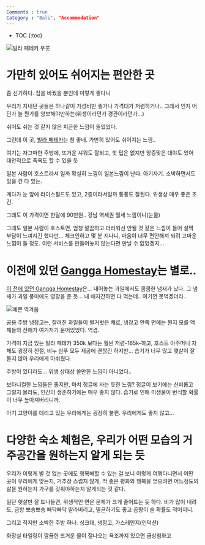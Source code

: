 ```yaml
---
Comments : true
Category : "Bali", "Accommodation"
---
```


* TOC
{:toc}


![빌라 페테카 우붓](https://lh3.googleusercontent.com/HyUHu3ZDK7PCmL2IYnXQsyzfic__1EM03b782ZfjWb4ygNcPXG2W4Hc2XjamGVtqfJp6nFmK67ba_ah3F93EuHc_zMMxGVgnqsrfvkQUlOe692RHZfcOHme69LJtKfVSHRt37KYtppyU2BUQ71udFVtpAkFiSJRDLjfUf8st8Itqn0CJ21VCxUdoN96-3eJbubywuyYrOMUrRUKqQFC5vUM9ZUwCxjnmUPrNpuO5gHc5ftdMhIXbYQaIxRD8ES-BPTdHU6PjtWT7y77TIeT7z1BPx-XWq8Hcxxxjj67Q1UCctl1SjcH2PEpJTVfHWEdLYAvVWgre1PxZDo_9zTCFIRKkR2XWyfXjy9v8J9Hr1CI88eoOVGONu7YIJsge149pXxahWx73IKPViqVUjYlZuqyG-st6SkXg2EZaDOzMudv4OVHrCJlUwPPzpe4Q5myjmTwDWpqN8YdEw4T29Y3wtkHJjgnbugq4Cj00eWSKIACAklBNmpxz8gdbDrIKS2ESGVHjnk91V75SAOWf66CbsB2pjdBRm6b3ho3pQlisv_P3oDE_KM9UiW0M6avwUlOF7EHloUYgF5W-l9g2zk7ygZoyN9lP1k7LYEjIDJMeyD_9eBzc6pRdoTn0mKkV6lnDyhe2wFJysM8_7fkeJ22QzhI-U9pJgJK2bRBdfoY9L3Az6mWHKiJaMoL5sI242C22rqha1CZtLUxttaXf26wjgZKu=w797-h598-no)

# 가만히 있어도 쉬어지는 편안한 곳

좀 신기하다.
집을 바꿨을 뿐인데 이렇게 좋다니

우리가 지내던 곳들은
하나같이 가성비만 좋거나
가격대가 저렴하거나..
그래서 인지 어딘가 늘 뭔가를 양보해야만하는(위생이라던가 경관이라던가...)

쉬어도 쉬는 것 같지 않은 피곤한 느낌이 들었었다.


그런데 이 곳, [빌라 페테카](http://app.ac/KjcS9Sa73)는 참 좋네.
가만히 있어도 쉬어지는 느낌..

여기는 자그마한 주방에, 뜨거운 샤워도 잘되고, 핫 텁은 없지만 앙증맞은 대야도 있어
대안적으로 족욕도 할 수 있을 듯

일본 사람이 호스트라서 일까 확실히 느낌이 일본느낌이 난다.
아기자기. 소박하면서도 있을 건 다 있는.

게다가 눈 앞에 라이스필드도 있고, 2층이라서일까 통풍도 잘된다.
위생상 매우 좋은 조건.



그래도 이 가격이면 한달에 90만원.. 강남 역세권 월세 느낌이니(눈물)

그래도 일본 사람이 호스트면, 엄청 깔끔하고 더러워선 안될 것 같은 느낌이 들어
살짝 부담이 느껴지긴 했다만... 체크인하고 몇 분 지나니, 마음이 너무 편안해져 되려 고마운 느낌이 들 정도.
이런 서비스를 만들어놓지 않는다면 만날 수 없었겠지...




# 이전에 있던 [Gangga Homestay](http://app.ac/xEfmkSS83)는 별로..



[이 전에 있던 Gangga Homestay](http://app.ac/xEfmkSS83)은... 내어놓는 과일에서도 쿰쿰한 냄새가 났다. 그 냄새가 과일 풍미에도 영향을 준 듯...
내 애지간하면 다 먹는데.. 여기껀 못먹겠더라..

![예쁜 역겨움](https://lh3.googleusercontent.com/kW2MO5W39rFdfAvoTxwf3kOv_gbzABiQk0lXw5XAEOpl73plQ36h3_S230yaIk-bzUSsI9brEwms8FA0g9ikh58Neqkx7WasCyDkSWB-jbCNguwJEUOVszUmd8HoOY3Lkjh0-5_DaApHno9pwklxi1jvnI1dcJTexYT05E22UJyhF9mE0Xu2X3cctBjsDKTVI8j8dJWwKgEC3Hw9DnRKz8n3FAPxvmnxI5ytirJjLSX0fpnSg59pNASu1WGOaD-D1PTPcXaqGxrOAsJebgtnItwsNB-b3U3U5cIZHWxEtN-AQvsejJ80UpbGdyeLXcSTquuAIm1Ocf_mlWZPH8_rqkM1ZEIra25soIpnLLue2tCx644ZtCj6AHD2tR6V3-fwDkb4LjgRdomA75Voi8242bshp6SChcMrSDX-nm1COoYsJyNH4CcB2KjzqfmrDVugwvrUXZmrCml0YF4XazpqRfVR_gpW6Ec4uM4euMV_neQP7ImadHIf6R5xQNPkLIfcUNTjVDyOcV7O2HuldoNGVvXV7L4kB7HmBTVsgIAMSHehktA6G_y147ofCFgmDcjVarX2i7FC_gp3GKA8cF1yCbpWLrB94DaLF1c7oxVOTo81BAZoAdzK_Zd2kE9WmKhX-yY_uQJszOBBWptPR0jVVII02N6QejBN_GdgQxh8V32TBMqqaR6KQxAwnRhYX1j7ZByszdJhbiB49t2N_kU-ICx8=w797-h598-no)


공용 주방 냉장고는, 잘려진 과일들이 벌거벗은 채로,
냉장고 안쪽 면에는 뭔지 모를 액체들의 잔해가 여기저기 묻어있었다.
역겹.

가격이 지금 있는 빌라 페테카 350k 보다는 훨씬 저렴-165k-하고,
호스트 아주머니 자체도 굉장히 친절, 비누 샴푸 모두 제공에 괜찮긴 하지만...
습기가 너무 많고 햇살이 잘 들지 않아 우리에게 아쉬웠다.

주방이 있더라도... 위생 상태상 쓸만한 느낌이 아니었다..

보타니컬한 느낌들은 좋지만, 마치 정글에 사는 듯한 느낌?
정글이 보기에는 신비롭고 그럴지 몰라도, 인간이 생존하기에는 매우 좋지 않다.
습기로 인해 미생물이 번식할 확률이 너무 높아져버리니까.

아기 고양이를 데리고 있는 우리에게는 굉장히 불편.
우리에게도 좋지 않고...



# 다양한 숙소 체험은, 우리가 어떤 모습의 거주공간을 원하는지 알게 되는 듯

우리가 이렇게 별 것 없는 곳에도 행복해할 수 있는 걸 보니
이렇게 여행다니면서 어떤 곳이 우리에게 맞는지,
거추장 스럽지 않게, 딱 좋은 평화와 행복을 얻으려면 어느정도의 삶을 원하는지
가구를 갖춰야하는지 알게되는 것 같다.

일단 햇살만 잘 드나들면, 위생적인 면은 문제가 크게 줄어드는 듯 하다.
비가 많이 내려도, 금방 뽀송뽀송 빠닥빠닥 말라버리고, 멸균하기도 좋고
곰팡이 슬 확률도 적어지니.

그리고 작지만 소박한 주방 하나.
싱크대, 냉장고, 가스레인지(인덕션)

화장실
타일링이 깔끔한
뜨거운 물이 잘나오는
욕조까지 있으면 금상첨화고


